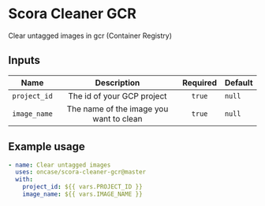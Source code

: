 # Scora Cleaner GCR

Clear untagged images in gcr (Container Registry)

## Inputs

|     Name     |               Description               | Required | Default |
| :----------: | :-------------------------------------: | :------: | ------- |
| `project_id` |       The id of your GCP project        |  `true`  | `null`  |
| `image_name` | The name of the image you want to clean |  `true`  | `null`  |

## Example usage

```yaml
- name: Clear untagged images
  uses: oncase/scora-cleaner-gcr@master
  with:
    project_id: ${{ vars.PROJECT_ID }}
    image_name: ${{ vars.IMAGE_NAME }}
```
